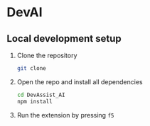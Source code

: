 # DevAI

## Local development setup

1. Clone the repository

    ```bash
    git clone 
    ```

2. Open the repo and install all dependencies

    ```bash
    cd DevAssist_AI
    npm install
    ```

3. Run the extension by pressing `f5`
